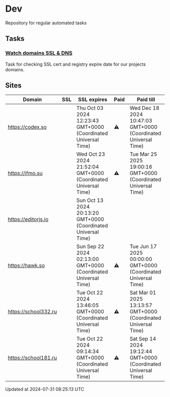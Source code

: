 # Dev

Repository for regular automated tasks

## Tasks

### [Watch domains SSL & DNS](.github/workflows/watch-domains-ssl-dns.yml)

Task for checking SSL cert and registry expire date for our projects domains.

## Sites

| Domain | SSL | SSL expires | Paid | Paid till |
| - | - | - | - | - |
| https://codex.so |  | Thu Oct 03 2024 12:23:43 GMT+0000 (Coordinated Universal Time) | ⚠️ | Wed Dec 18 2024 10:47:03 GMT+0000 (Coordinated Universal Time) |
| https://ifmo.su |  | Wed Oct 23 2024 21:52:04 GMT+0000 (Coordinated Universal Time) | ⚠️ | Tue Mar 25 2025 19:00:16 GMT+0000 (Coordinated Universal Time) |
| https://editorjs.io |  | Sun Oct 13 2024 20:13:20 GMT+0000 (Coordinated Universal Time) |  |  |
| https://hawk.so |  | Sun Sep 22 2024 02:13:00 GMT+0000 (Coordinated Universal Time) | ⚠️ | Tue Jun 17 2025 00:00:00 GMT+0000 (Coordinated Universal Time) |
| https://school332.ru |  | Tue Oct 22 2024 13:46:05 GMT+0000 (Coordinated Universal Time) | ⚠️ | Sat Mar 01 2025 13:13:57 GMT+0000 (Coordinated Universal Time) |
| https://school181.ru |  | Tue Oct 22 2024 09:14:34 GMT+0000 (Coordinated Universal Time) | ⚠️ | Sat Sep 14 2024 19:12:44 GMT+0000 (Coordinated Universal Time) |

Updated at 2024-07-31 08:25:13 UTC
